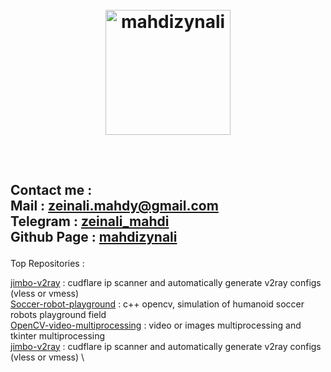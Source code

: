 <meta name="google-site-verification" content="BfhfA34SBZWSTWaKui6y9KxiB-AvMYblVQari9t0Pic" />
<meta name="author" content="Mahdi Zeinali">
<meta name="account" content="mahdizynali">
<meta name="description" content="mahdi Zeinali github account">
<meta name="copyright" content="mahdi zeinali 2023">
<meta name="keywords" content="mahdi zeinali, mahdizynali, mrl-hsl, mrl, hsl, zeinali, mahdi zynali">


<h1 align="center">
  <br>
  <a href="https://github.com/mahdizynali"><img src="https://avatars.githubusercontent.com/u/104717705?v=4" alt="mahdizynali" width="200"></a>
</h1>

<h2 align="left">
  <br>

Contact me :\
Mail : [zeinali.mahdy@gmail.com](zeinali.mahdy@gmail.com)\
Telegram : [zeinali_mahdi](https://t.me/zeinali_mahdi)\
Github Page : [mahdizynali](https://github.com/mahdizynali)
  </h2>

Top Repositories :
  
[jimbo-v2ray](https://github.com/mahdizynali/jimbo-v2ray) : cudflare ip scanner and automatically generate v2ray configs (vless or vmess) \
[Soccer-robot-playground](https://github.com/mahdizynali/Soccer-Robot-Playground) : c++ opencv, simulation of humanoid soccer robots playground field \
[OpenCV-video-multiprocessing](https://github.com/mahdizynali/OpenCV-video-multiprocessing) : video or images multiprocessing and tkinter multiprocessing\
[jimbo-v2ray](https://github.com/mahdizynali/jimbo-v2ray) : cudflare ip scanner and automatically generate v2ray configs (vless or vmess) \
